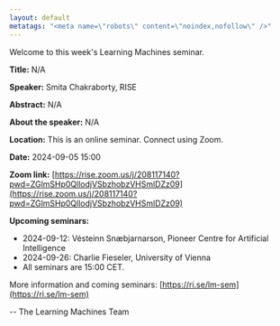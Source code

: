 ```yaml
---
layout: default
metatags: "<meta name=\"robots\" content=\"noindex,nofollow\" />"
---
```

Welcome to this week's Learning Machines seminar.

**Title:** N/A

**Speaker:** Smita Chakraborty, RISE

**Abstract:** N/A

**About the speaker:** N/A

**Location:** This is an online seminar. Connect using Zoom.

**Date:** 2024-09-05 15:00

**Zoom link:** [https://rise.zoom.us/j/208117140?pwd=ZGlmSHp0QllodjVSbzhobzVHSmlDZz09](https://rise.zoom.us/j/208117140?pwd=ZGlmSHp0QllodjVSbzhobzVHSmlDZz09)

**Upcoming seminars:**

* 2024-09-12: Vésteinn Snæbjarnarson, Pioneer Centre for Artificial Intelligence
* 2024-09-26: Charlie Fieseler, University of Vienna
* All seminars are 15:00 CET.

More information and coming seminars: [https://ri.se/lm-sem](https://ri.se/lm-sem)

-- The Learning Machines Team

